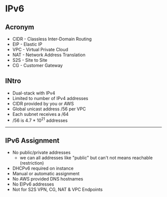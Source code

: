 # IPv6

## Acronym
* CIDR - Classless Inter-Domain Routing
* EIP - Elastic IP
* VPC - Virtual Private Cloud
* NAT - Network Address Translation 
* S2S - Site to Site
* CG - Customer Gateway

## INtro
* Dual-stack with IPv4
* Limited to number of IPv4 addresses
* CIDR provided by you or AWS
* Global unicast address /56 per VPC
* Each subnet receives a /64
* /56 is 4.7 * 10<sup>21</sup> addresses

---

## IPv6 Assignment
* No public/private addresses
  * we can all addresses like "public" but can't not means reachable (restriction)
* DHCPv6 required on instance
* Manual or automatic assignment
* No AWS provided DNS hostnames
* No EIPv6 addresses
* Not for S2S VPN, CG, NAT & VPC Endpoints
